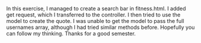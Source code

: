 In this exercise, I managed to create a search bar in fitness.html. I added get request, which I transferred to the controller. I then tried to use the model to create the quote. I was unable to get the model to pass the full usernames array, although I had tried similar methods before. Hopefully you can follow my thinking. Thanks for a good semester.